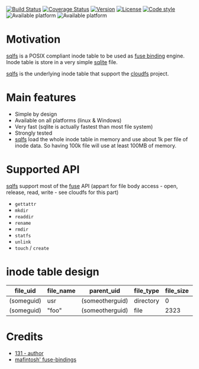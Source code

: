 [![Build Status](https://travis-ci.org/131/sqlfs.svg?branch=master)](https://travis-ci.org/131/sqlfs)
[![Coverage Status](https://coveralls.io/repos/github/131/sqlfs/badge.svg?branch=master)](https://coveralls.io/github/131/sqlfs?branch=master)
[![Version](https://img.shields.io/npm/v/sqlitefs.svg)](https://www.npmjs.com/package/sqlitefs)
[![License](https://img.shields.io/badge/license-MIT-blue.svg)](http://opensource.org/licenses/MIT)
[![Code style](https://img.shields.io/badge/code%2fstyle-ivs-green.svg)](https://www.npmjs.com/package/eslint-plugin-ivs)
![Available platform](https://img.shields.io/badge/platform-win32-blue.svg) ![Available platform](https://img.shields.io/badge/platform-linux-blue.svg)

# Motivation

[sqlfs](https://github.com/131/sqlfs) is a POSIX compliant inode table to be used as [fuse binding](https://github.com/mafintosh/fuse-bindings) engine. Inode table is store in a very simple [sqlite](https://www.npmjs.com/package/@131/sqlite3) file.

[sqlfs](https://github.com/131/sqlfs) is the underlying inode table that support the [cloudfs](https://github.com/131/cloudfs) project.

# Main features
* Simple by design
* Available on all platforms (linux & Windows)
* Very fast (sqlite is actually fastest than most file system)
* Strongly tested
* [sqlfs](https://github.com/131/sqlfs) load the whole inode table in memory and use about 1k per file of inode data. So having 100k file will use at least 100MB of memory.

# Supported API
[sqlfs](https://github.com/131/sqlfs) support most of the [fuse](https://github.com/mafintosh/fuse-bindings) API (appart for file body access - open, release, read, write - see cloudfs for this part)

- `gettattr`
- `mkdir`
- `readdir`
- `rename`
- `rmdir`
- `statfs`
- `unlink`
- `touch` / `create`



# inode table design

| file_uid   | file_name | parent_uid      | file_type | file_size | block_hash | file_ctime | file_mtime |
| ---        | ---       | ---             | ---       | ---       | ---        | ---        | ---        |
| (someguid) | usr       | (someotherguid) | directory | 0         | *null*     | 1560000505 | 1560000505 |
| (someguid) | "foo"     | (someotherguid) | file      | 2323      | (file md5) | 1560000505 | 1560000505 |


# Credits
* [131 - author](https://github.com/131)
* [mafintosh' fuse-bindings](https://github.com/mafintosh/fuse-bindings)

